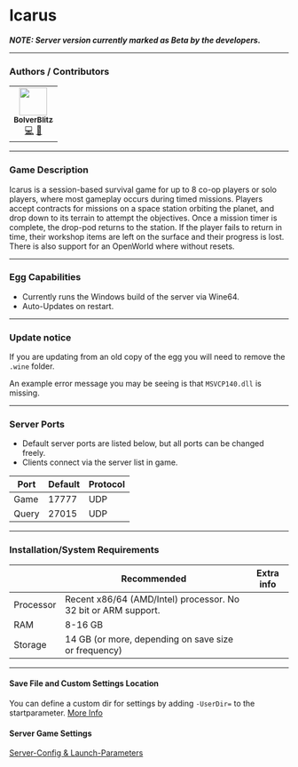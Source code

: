 # Icarus

***NOTE: Server version currently marked as Beta by the developers.***
___

### Authors / Contributors

<!-- prettier-ignore-start -->
<!-- markdownlint-disable -->
<table>
    <tr>
        <td align="center">
            <a href="https://github.com/BolverBlitz">
                <img src="https://avatars.githubusercontent.com/u/35345288" width="50px;" alt=""/><br /><sub><b>BolverBlitz</b></sub>
            </a>
            <br />
            <a href="https://github.com/BolverBlitz" title="Codes">💻</a>
            <a href="https://github.com/BolverBlitz" title="Maintains">🔨</a>
        </td>
    </tr>
</table>
<!-- markdownlint-enable -->
<!-- prettier-ignore-end -->

___

### Game Description

Icarus is a session-based survival game for up to 8 co-op players or solo players, where most gameplay occurs during timed missions. Players accept contracts for missions on a space station orbiting the planet, and drop down to its terrain to attempt the objectives. Once a mission timer is complete, the drop-pod returns to the station. If the player fails to return in time, their workshop items are left on the surface and their progress is lost. 
There is also support for an OpenWorld where without resets.

___

### Egg Capabilities

- Currently runs the Windows build of the server via Wine64.
- Auto-Updates on restart.

___

### Update notice

If you are updating from an old copy of the egg you will need to remove the `.wine` folder. 

An example error message you may be seeing is that `MSVCP140.dll` is missing.

---

### Server Ports

- Default server ports are listed below, but all ports can be changed freely.
- Clients connect via the server list in game.

| Port    | Default | Protocol |
|---------|---------|----------|
| Game    | 17777   | UDP      |
| Query   | 27015   | UDP      |

___

### Installation/System Requirements

|           | Recommended  | Extra info  |
|-----------|--------------|-------------|
| Processor | Recent x86/64 (AMD/Intel) processor. No 32 bit or ARM support. | |
| RAM       |  8-16 GB     |
| Storage   |  14 GB (or more, depending on save size or frequency) |

___

#### Save File and Custom Settings Location

You can define a custom dir for settings by adding `-UserDir=` to the startparameter. [More Info](https://github.com/RocketWerkz/IcarusDedicatedServer/wiki/Server-Config-&-Launch-Parameters#-userdir)

#### Server Game Settings

[Server-Config & Launch-Parameters](https://github.com/RocketWerkz/IcarusDedicatedServer/wiki/Server-Config-&-Launch-Parameters)